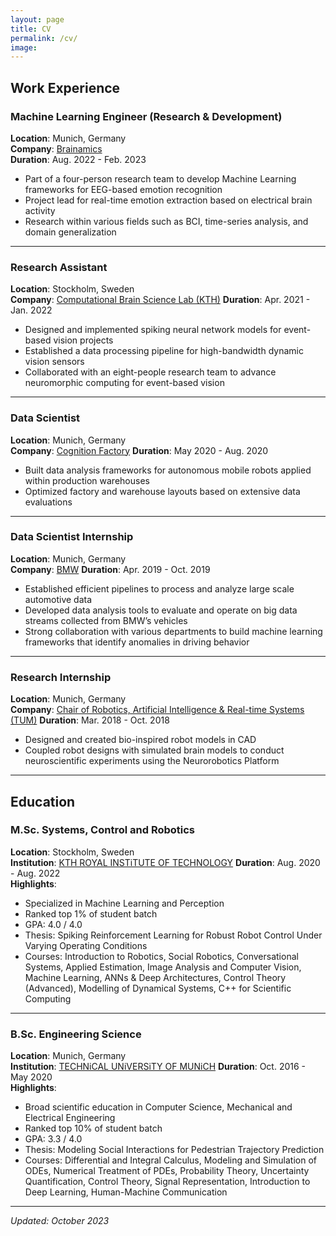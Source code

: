 ```yaml
---
layout: page
title: CV
permalink: /cv/
image:
---
```


## Work Experience

### Machine Learning Engineer (Research & Development)
**Location**: Munich, Germany  
**Company**: [Brainamics](https://brainamics.de/)  
**Duration**: Aug. 2022 - Feb. 2023

- Part of a four-person research team to develop Machine Learning frameworks for EEG-based emotion recognition
- Project lead for real-time emotion extraction based on electrical brain activity
- Research within various fields such as BCI, time-series analysis, and domain generalization

---

### Research Assistant
**Location**: Stockholm, Sweden  
**Company**: [Computational Brain Science Lab (KTH)](https://www.kth.se/cs/cst/research/computational-brain-science-1.779076)
**Duration**: Apr. 2021 - Jan. 2022  

- Designed and implemented spiking neural network models for event-based vision projects
- Established a data processing pipeline for high-bandwidth dynamic vision sensors
- Collaborated with an eight-people research team to advance neuromorphic computing for event-based vision

---

### Data Scientist
**Location**: Munich, Germany  
**Company**: [Cognition Factory](https://cognitionfactory.com/)
**Duration**: May 2020 - Aug. 2020  

- Built data analysis frameworks for autonomous mobile robots applied within production warehouses
- Optimized factory and warehouse layouts based on extensive data evaluations

---

### Data Scientist Internship
**Location**: Munich, Germany  
**Company**: [BMW](https://www.bmwgroup.com/en.html)
**Duration**: Apr. 2019 - Oct. 2019

- Established efficient pipelines to process and analyze large scale automotive data
- Developed data analysis tools to evaluate and operate on big data streams collected from BMW’s vehicles
- Strong collaboration with various departments to build machine learning frameworks that identify anomalies in driving behavior

---

### Research Internship
**Location**: Munich, Germany  
**Company**: [Chair of Robotics, Artificial Intelligence & Real-time Systems (TUM)](https://www.ce.cit.tum.de/en/air/home/)
**Duration**: Mar. 2018 - Oct. 2018  

- Designed and created bio-inspired robot models in CAD
- Coupled robot designs with simulated brain models to conduct neuroscientific experiments using the Neurorobotics Platform

---

## Education

### M.Sc. Systems, Control and Robotics
**Location**: Stockholm, Sweden  
**Institution**: [KTH ROYAL INSTiTUTE OF TECHNOLOGY](https://www.kth.se/en/studies/master/systems-control-robotics/msc-systems-control-and-robotics-1.8733) 
**Duration**: Aug. 2020 - Aug. 2022  
**Highlights**:  
- Specialized in Machine Learning and Perception
- Ranked top 1% of student batch
- GPA: 4.0 / 4.0
- Thesis: Spiking Reinforcement Learning for Robust Robot Control Under Varying Operating Conditions
- Courses: Introduction to Robotics, Social Robotics, Conversational Systems, Applied Estimation, Image Analysis and Computer Vision, Machine Learning, ANNs & Deep Architectures, Control Theory (Advanced), Modelling of Dynamical Systems, C++ for Scientific Computing

---

### B.Sc. Engineering Science
**Location**: Munich, Germany  
**Institution**: [TECHNiCAL UNiVERSiTY OF MUNiCH](https://www.tum.de/en/studies/degree-programs/detail/engineering-science-bachelor-of-science-bsc) 
**Duration**: Oct. 2016 - May 2020  
**Highlights**:  
- Broad scientific education in Computer Science, Mechanical and Electrical Engineering
- Ranked top 10% of student batch
- GPA: 3.3 / 4.0
- Thesis: Modeling Social Interactions for Pedestrian Trajectory Prediction
- Courses: Differential and Integral Calculus, Modeling and Simulation of ODEs, Numerical Treatment of PDEs, Probability Theory, Uncertainty Quantification, Control Theory, Signal Representation, Introduction to Deep Learning, Human-Machine Communication

---

*Updated: October 2023*
